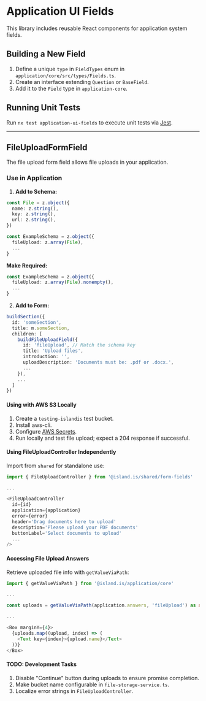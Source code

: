 # Application UI Fields

This library includes reusable React components for application system fields.

## Building a New Field

1. Define a unique `type` in `FieldTypes` enum in `application/core/src/types/Fields.ts`.
2. Create an interface extending `Question` or `BaseField`.
3. Add it to the `Field` type in `application-core`.

## Running Unit Tests

Run `nx test application-ui-fields` to execute unit tests via [Jest](https://jestjs.io).

---

## FileUploadFormField

The file upload form field allows file uploads in your application.

### Use in Application

1. **Add to Schema:**

```typescript
const File = z.object({
  name: z.string(),
  key: z.string(),
  url: z.string(),
})

const ExampleSchema = z.object({
  fileUpload: z.array(File),
  ...
}
```

**Make Required:**

```typescript
const ExampleSchema = z.object({
  fileUpload: z.array(File).nonempty(),
  ...
}
```

2. **Add to Form:**

```typescript
buildSection({
  id: 'someSection',
  title: m.someSection,
  children: [
    buildFileUploadField({
      id: 'fileUpload', // Match the schema key
      title: 'Upload files',
      introduction: '',
      uploadDescription: 'Documents must be: .pdf or .docx.',
      ...
    }),
    ...
  ]
})
```

#### Using with AWS S3 Locally

1. Create a `testing-islandis` test bucket.
2. Install aws-cli.
3. Configure [AWS Secrets](../../../handbook/repository/aws-secrets.md).
4. Run locally and test file upload; expect a 204 response if successful.

#### Using FileUploadController Independently

Import from `shared` for standalone use:

```typescript
import { FileUploadController } from '@island.is/shared/form-fields'

...

<FileUploadController
  id={id}
  application={application}
  error={error}
  header='Drag documents here to upload'
  description='Please upload your PDF documents'
  buttonLabel='Select documents to upload'
  ...
/>
```

#### Accessing File Upload Answers

Retrieve uploaded file info with `getValueViaPath`:

```typescript
import { getValueViaPath } from '@island.is/application/core'

...

const uploads = getValueViaPath(application.answers, 'fileUpload') as any[]

...

<Box marginY={4}>
  {uploads.map((upload, index) => (
    <Text key={index}>{upload.name}</Text>
  ))}
</Box>
```

#### TODO: Development Tasks

1. Disable "Continue" button during uploads to ensure promise completion.
2. Make bucket name configurable in `file-storage-service.ts`.
3. Localize error strings in `FileUploadController`.
